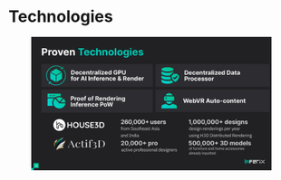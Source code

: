# Technologies

<figure><img src="../.gitbook/assets/10 (1) (1).jpg" alt=""><figcaption></figcaption></figure>
